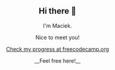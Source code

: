 <h2 align="center"> Hi there 👋</h2>
<p align="center"> I'm Maciek.</p>
<p align="center"> Nice to meet you!</p>
<p align="center">
<a href="https://www.freecodecamp.org/fccc2ff190b-9906-41fd-965e-dcf9c64b9d5f">Check my progress at freecodecamp.org</a></p>
<p align="center">__Feel free here!__</p>

<!--
**7799043/7799043** is a ✨ _special_ ✨ repository because its `README.md` (this file) appears on your GitHub profile.

Here are some ideas to get you started:

- 🔭 I’m currently working on ...
- 🌱 I’m currently learning ...
- 👯 I’m looking to collaborate on ...
- 🤔 I’m looking for help with ...
- 💬 Ask me about ...
- 📫 How to reach me: ...
- 😄 Pronouns: ...
- ⚡ Fun fact: ...
-->
